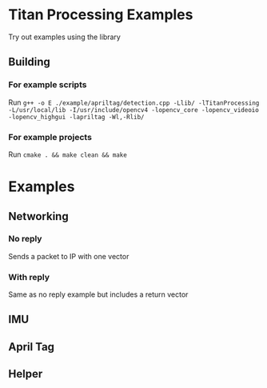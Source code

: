 # Titan Processing Examples
Try out examples using the library
## Building
### For example scripts
Run `g++ -o E ./example/apriltag/detection.cpp -Llib/ -lTitanProcessing -L/usr/local/lib -I/usr/include/opencv4 -lopencv_core -lopencv_videoio -lopencv_highgui -lapriltag -Wl,-Rlib/`
### For example projects
Run `cmake . && make clean && make`
# Examples
## Networking
### No reply
Sends a packet to IP with one vector
### With reply
Same as no reply example but includes a return vector
## IMU
## April Tag
## Helper